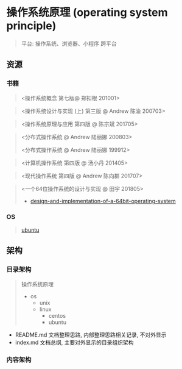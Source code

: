 # 操作系统原理 (operating system principle)

> 平台: 操作系统、浏览器、小程序
> 跨平台

## 资源

### 书籍

> <操作系统概念 第七版@ 郑扣根 201001>

> <操作系统设计与实现 (上) 第三版 @ Andrew 陈渝 200703>

> <操作系统原理与应用 第四版 @ 陈宗斌 201705>

> <分布式操作系统 @ Andrew 陆丽娜 200803>
>
> <分布式操作系统 @ Andrew 陆丽娜 199912>

> <计算机操作系统 第四版 @ 汤小丹 201405>

> <现代操作系统 第四版 @ Andrew 陈向群 201707>

> <一个64位操作系统的设计与实现 @ 田宇 201805>
>
>   - [design-and-implementation-of-a-64bit-operating-system](https://github.com/xknower/design-and-implementation-of-a-64bit-operating-system)

### OS

> [ubuntu](https://cn.ubuntu.com/)

## 架构

### 目录架构

> 操作系统原理
>
>   - os
>     - unix
>     - linux
>       - centos
>       - ubuntu

- README.md 文档整理思路, 内部整理思路相关记录, 不对外显示
- index.md  文档总纲, 主要对外显示的目录组织架构

### 内容架构
